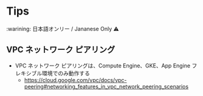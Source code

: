 # Tips

:warining: 日本語オンリー / Jananese Only :warning:

## VPC ネットワーク ピアリング

+ VPC ネットワーク ピアリングは、Compute Engine、GKE、App Engine フレキシブル環境でのみ動作する
  + https://cloud.google.com/vpc/docs/vpc-peering#networking_features_in_vpc_network_peering_scenarios
